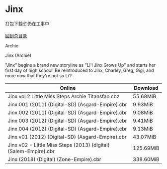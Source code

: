 # Jinx

打包下载📦仍在工事中

[回到总目录](/Catalogs.md)

Archie

Jinx (Archie)

"Jinx" begins a brand new storyline as "Li'l Jinx Grows Up" and starts her first day of high school! Be reintroduced to Jinx, Charley, Greg, Gigi, and more now that they're not so Li'l!





Online | Download
--- | ---
Jinx vol.2 Little Miss Steps Archie Titansfan.cbz | 55.68MiB
Jinx 001 (2011) (Digital-SD) (Asgard-Empire).cbr | 9.93MiB
Jinx 002 (2011) (Digital-SD) (Asgard-Empire).cbr | 9.08MiB
Jinx 003 (2012) (Digital-SD) (Asgard-Empire).cbr | 9.41MiB
Jinx 004 (2012) (Digital-SD) (Asgard-Empire).cbr | 9.13MiB
Jinx v01 (2012) (Digital-SD) (Asgard-Empire).cbr | 43.07MiB
Jinx v02 - Little Miss Steps (2013) (digital) (Salem-Empire).cbr | 125.69MiB
Jinx (2018) (Digital) (Zone-Empire).cbr | 338.60MiB